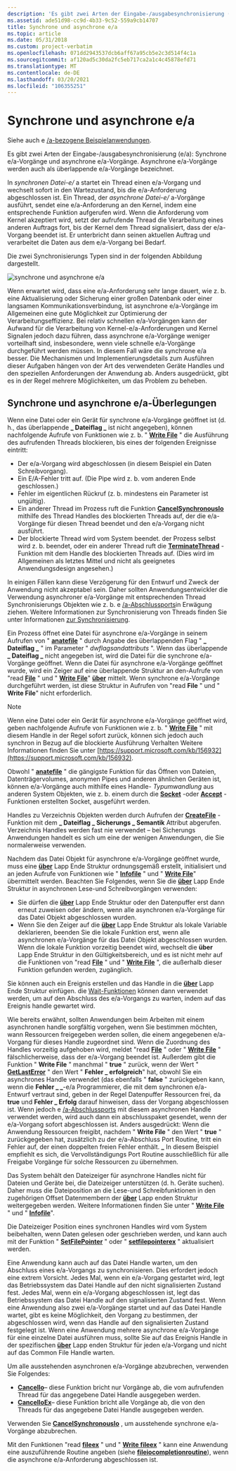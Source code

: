 ```yaml
---
description: 'Es gibt zwei Arten der Eingabe-/ausgabesynchronisierung (e/a): Synchrone e/a-Vorgänge und asynchrone e/a-Vorgänge. Asynchrone e/a-Vorgänge werden auch als überlappende e/a-Vorgänge bezeichnet.'
ms.assetid: ade51d98-cc9d-4b33-9c52-559a9cb14707
title: Synchrone und asynchrone e/a
ms.topic: article
ms.date: 05/31/2018
ms.custom: project-verbatim
ms.openlocfilehash: 071dd2943537dcb6aff67a95cb5e2c3d514f4c1a
ms.sourcegitcommit: af120ad5c30da2fc5eb717ca2a1c4c45878efd71
ms.translationtype: MT
ms.contentlocale: de-DE
ms.lasthandoff: 03/20/2021
ms.locfileid: "106355251"
---
```

# <a name="synchronous-and-asynchronous-io"></a>Synchrone und asynchrone e/a

Siehe auch e [/a-bezogene Beispielanwendungen](https://github.com/microsoft/Windows-classic-samples/tree/master/Samples/Win7Samples/winbase/io).

Es gibt zwei Arten der Eingabe-/ausgabesynchronisierung (e/a): Synchrone e/a-Vorgänge und asynchrone e/a-Vorgänge. Asynchrone e/a-Vorgänge werden auch als überlappende e/a-Vorgänge bezeichnet.

In *synchronen Datei-e/* a startet ein Thread einen e/a-Vorgang und wechselt sofort in den Wartezustand, bis die e/a-Anforderung abgeschlossen ist. Ein Thread, der *asynchrone Datei-e/* a-Vorgänge ausführt, sendet eine e/a-Anforderung an den Kernel, indem eine entsprechende Funktion aufgerufen wird. Wenn die Anforderung vom Kernel akzeptiert wird, setzt der aufrufende Thread die Verarbeitung eines anderen Auftrags fort, bis der Kernel dem Thread signalisiert, dass der e/a-Vorgang beendet ist. Er unterbricht dann seinen aktuellen Auftrag und verarbeitet die Daten aus dem e/a-Vorgang bei Bedarf.

Die zwei Synchronisierungs Typen sind in der folgenden Abbildung dargestellt.

![synchrone und asynchrone e/a](images/fig2bedit.png)

Wenn erwartet wird, dass eine e/a-Anforderung sehr lange dauert, wie z. b. eine Aktualisierung oder Sicherung einer großen Datenbank oder einer langsamen Kommunikationsverbindung, ist asynchrone e/a-Vorgänge im Allgemeinen eine gute Möglichkeit zur Optimierung der Verarbeitungseffizienz. Bei relativ schnellen e/a-Vorgängen kann der Aufwand für die Verarbeitung von Kernel-e/a-Anforderungen und Kernel Signalen jedoch dazu führen, dass asynchrone e/a-Vorgänge weniger vorteilhaft sind, insbesondere, wenn viele schnelle e/a-Vorgänge durchgeführt werden müssen. In diesem Fall wäre die synchrone e/a besser. Die Mechanismen und Implementierungsdetails zum Ausführen dieser Aufgaben hängen von der Art des verwendeten Geräte Handles und den speziellen Anforderungen der Anwendung ab. Anders ausgedrückt, gibt es in der Regel mehrere Möglichkeiten, um das Problem zu beheben.

## <a name="synchronous-and-asynchronous-io-considerations"></a>Synchrone und asynchrone e/a-Überlegungen

Wenn eine Datei oder ein Gerät für synchrone e/a-Vorgänge geöffnet ist (d. h., das überlappende **\_ Dateiflag \_** ist nicht angegeben), können nachfolgende Aufrufe von Funktionen wie z. b. " [**Write File**](/windows/desktop/api/FileAPI/nf-fileapi-writefile) " die Ausführung des aufrufenden Threads blockieren, bis eines der folgenden Ereignisse eintritt:

-   Der e/a-Vorgang wird abgeschlossen (in diesem Beispiel ein Daten Schreibvorgang).
-   Ein E/A-Fehler tritt auf. (Die Pipe wird z. b. vom anderen Ende geschlossen.)
-   Fehler im eigentlichen Rückruf (z. b. mindestens ein Parameter ist ungültig).
-   Ein anderer Thread im Prozess ruft die Funktion [**CancelSynchronousIo**](cancelsynchronousio-func.md) mithilfe des Thread Handles des blockierten Threads auf, der die e/a-Vorgänge für diesen Thread beendet und den e/a-Vorgang nicht ausführt.
-   Der blockierte Thread wird vom System beendet. der Prozess selbst wird z. b. beendet, oder ein anderer Thread ruft die [**TerminateThread**](/windows/desktop/api/processthreadsapi/nf-processthreadsapi-terminatethread) -Funktion mit dem Handle des blockierten Threads auf. (Dies wird im Allgemeinen als letztes Mittel und nicht als geeignetes Anwendungsdesign angesehen.)

In einigen Fällen kann diese Verzögerung für den Entwurf und Zweck der Anwendung nicht akzeptabel sein. Daher sollten Anwendungsentwickler die Verwendung asynchroner e/a-Vorgänge mit entsprechenden Thread Synchronisierungs Objekten wie z. b. e [/a-Abschlussports](i-o-completion-ports.md)in Erwägung ziehen. Weitere Informationen zur Synchronisierung von Threads finden Sie unter Informationen [zur Synchronisierung](/windows/desktop/Sync/about-synchronization).

Ein Prozess öffnet eine Datei für asynchrone e/a-Vorgänge in seinem Aufrufen von " [**anatefile**](/windows/desktop/api/FileAPI/nf-fileapi-createfilea) " durch Angabe des überlappenden Flag " **\_ Dateiflag \_** " im Parameter " *dwflagsandattributs* ". Wenn das überlappende **\_ Dateiflag \_** nicht angegeben ist, wird die Datei für die synchrone e/a-Vorgänge geöffnet. Wenn die Datei für asynchrone e/a-Vorgänge geöffnet wurde, wird ein Zeiger auf eine überlappende Struktur an den-Aufrufe von "read [**File**](/windows/desktop/api/FileAPI/nf-fileapi-readfile) " und " [**Write File**](/windows/desktop/api/FileAPI/nf-fileapi-writefile)" [**über**](/windows/desktop/api/MinWinBase/ns-minwinbase-overlapped_entry) mittelt. Wenn synchrone e/a-Vorgänge durchgeführt werden, ist diese Struktur in Aufrufen von "read **File** " und " **Write File**" nicht erforderlich.

> [!Note]  
> Wenn eine Datei oder ein Gerät für asynchrone e/a-Vorgänge geöffnet wird, geben nachfolgende Aufrufe von Funktionen wie z. b. " [**Write File**](/windows/desktop/api/FileAPI/nf-fileapi-writefile) " mit diesem Handle in der Regel sofort zurück, können sich jedoch auch synchron in Bezug auf die blockierte Ausführung Verhalten Weitere Informationen finden Sie unter [https://support.microsoft.com/kb/156932](https://support.microsoft.com/kb/156932).

 

Obwohl " [**anatefile**](/windows/desktop/api/FileAPI/nf-fileapi-createfilea) " die gängigste Funktion für das Öffnen von Dateien, Datenträgervolumes, anonymen Pipes und anderen ähnlichen Geräten ist, können e/a-Vorgänge auch mithilfe eines Handle- *Typumwandlung* aus anderen System Objekten, wie z. b. einem durch die [**Socket**](/windows/desktop/api/winsock2/nf-winsock2-socket) -oder [**Accept**](/windows/desktop/api/winsock2/nf-winsock2-accept) -Funktionen erstellten Socket, ausgeführt werden.

Handles zu Verzeichnis Objekten werden durch Aufrufen der [**CreateFile**](/windows/desktop/api/FileAPI/nf-fileapi-createfilea) -Funktion mit dem **\_ Dateiflag \_ Sicherungs \_ Semantik** Attribut abgerufen. Verzeichnis Handles werden fast nie verwendet – bei Sicherungs Anwendungen handelt es sich um eine der wenigen Anwendungen, die Sie normalerweise verwenden.

Nachdem das Datei Objekt für asynchrone e/a-Vorgänge geöffnet wurde, muss eine [**über**](/windows/desktop/api/minwinbase/ns-minwinbase-overlapped) Lapp Ende Struktur ordnungsgemäß erstellt, initialisiert und an jeden Aufrufe von Funktionen wie " [**Infofile**](/windows/desktop/api/FileAPI/nf-fileapi-readfile) " und " [**Write File**](/windows/desktop/api/FileAPI/nf-fileapi-writefile)" übermittelt werden. Beachten Sie Folgendes, wenn Sie die [**über**](/windows/desktop/api/MinWinBase/ns-minwinbase-overlapped_entry) Lapp Ende Struktur in asynchronen Lese-und Schreibvorgängen verwenden:

-   Sie dürfen die [**über**](/windows/desktop/api/minwinbase/ns-minwinbase-overlapped) Lapp Ende Struktur oder den Datenpuffer erst dann erneut zuweisen oder ändern, wenn alle asynchronen e/a-Vorgänge für das Datei Objekt abgeschlossen wurden.
-   Wenn Sie den Zeiger auf die [**über**](/windows/desktop/api/minwinbase/ns-minwinbase-overlapped) Lapp Ende Struktur als lokale Variable deklarieren, beenden Sie die lokale Funktion erst, wenn alle asynchronen e/a-Vorgänge für das Datei Objekt abgeschlossen wurden. Wenn die lokale Funktion vorzeitig beendet wird, wechselt die **über** Lapp Ende Struktur in den Gültigkeitsbereich, und es ist nicht mehr auf die Funktionen von "read [**File**](/windows/desktop/api/FileAPI/nf-fileapi-readfile) " und " [**Write File**](/windows/desktop/api/FileAPI/nf-fileapi-writefile) ", die außerhalb dieser Funktion gefunden werden, zugänglich.

Sie können auch ein Ereignis erstellen und das Handle in die [**über**](/windows/desktop/api/minwinbase/ns-minwinbase-overlapped) Lapp Ende Struktur einfügen. die [Wait-Funktionen](/windows/desktop/Sync/wait-functions) können dann verwendet werden, um auf den Abschluss des e/a-Vorgangs zu warten, indem auf das Ereignis handle gewartet wird.

Wie bereits erwähnt, sollten Anwendungen beim Arbeiten mit einem asynchronen handle sorgfältig vorgehen, wenn Sie bestimmen möchten, wann Ressourcen freigegeben werden sollen, die einem angegebenen e/a-Vorgang für dieses Handle zugeordnet sind. Wenn die Zuordnung des Handles vorzeitig aufgehoben wird, meldet "read [**File**](/windows/desktop/api/FileAPI/nf-fileapi-readfile) " oder " [**Write File**](/windows/desktop/api/FileAPI/nf-fileapi-writefile) " fälschlicherweise, dass der e/a-Vorgang beendet ist. Außerdem gibt die Funktion " **Write File** " manchmal " **true** " zurück, wenn der Wert " [**GetLastError**](/windows/desktop/api/errhandlingapi/nf-errhandlingapi-getlasterror) " den Wert " **Fehler \_ erfolgreich**" hat, obwohl Sie ein asynchrones Handle verwendet (das ebenfalls " **false** " zurückgeben kann, wenn die **Fehler \_ \_**-e/a Programmierer, die mit dem synchronen e/a-Entwurf vertraut sind, geben in der Regel Datenpuffer Ressourcen frei, da **true** und **Fehler \_ Erfolg** darauf hinweisen, dass der Vorgang abgeschlossen ist. Wenn jedoch e [/a-Abschlussports](i-o-completion-ports.md) mit diesem asynchronen Handle verwendet werden, wird auch dann ein abschlusspaket gesendet, wenn der e/a-Vorgang sofort abgeschlossen ist. Anders ausgedrückt: Wenn die Anwendung Ressourcen freigibt, nachdem " **Write File** " den Wert " **true** " zurückgegeben hat, zusätzlich zu der e/a-Abschluss Port Routine, tritt ein Fehler auf, der einen doppelten freien Fehler enthält. **\_** In diesem Beispiel empfiehlt es sich, die Vervollständigungs Port Routine ausschließlich für alle Freigabe Vorgänge für solche Ressourcen zu übernehmen.

Das System behält den Dateizeiger für asynchrone Handles nicht für Dateien und Geräte bei, die Dateizeiger unterstützen (d. h. Geräte suchen). Daher muss die Dateiposition an die Lese-und Schreibfunktionen in den zugehörigen Offset Datenmembern der [**über**](/windows/desktop/api/minwinbase/ns-minwinbase-overlapped) Lapp enden Struktur weitergegeben werden. Weitere Informationen finden Sie unter " [**Write File**](/windows/desktop/api/FileAPI/nf-fileapi-writefile) " und " [**Infofile**](/windows/desktop/api/FileAPI/nf-fileapi-readfile)".

Die Dateizeiger Position eines synchronen Handles wird vom System beibehalten, wenn Daten gelesen oder geschrieben werden, und kann auch mit der Funktion " [**SetFilePointer**](/windows/desktop/api/FileAPI/nf-fileapi-setfilepointer) " oder " [**setfilepointerex**](/windows/desktop/api/FileAPI/nf-fileapi-setfilepointerex) " aktualisiert werden.

Eine Anwendung kann auch auf das Datei Handle warten, um den Abschluss eines e/a-Vorgangs zu synchronisieren. Dies erfordert jedoch eine extrem Vorsicht. Jedes Mal, wenn ein e/a-Vorgang gestartet wird, legt das Betriebssystem das Datei Handle auf den nicht signalisierten Zustand fest. Jedes Mal, wenn ein e/a-Vorgang abgeschlossen ist, legt das Betriebssystem das Datei Handle auf den signalisierten Zustand fest. Wenn eine Anwendung also zwei e/a-Vorgänge startet und auf das Datei Handle wartet, gibt es keine Möglichkeit, den Vorgang zu bestimmen, der abgeschlossen wird, wenn das Handle auf den signalisierten Zustand festgelegt ist. Wenn eine Anwendung mehrere asynchrone e/a-Vorgänge für eine einzelne Datei ausführen muss, sollte Sie auf das Ereignis Handle in der spezifischen [**über**](/windows/desktop/api/minwinbase/ns-minwinbase-overlapped) Lapp enden Struktur für jeden e/a-Vorgang und nicht auf das Common File Handle warten.

Um alle ausstehenden asynchronen e/a-Vorgänge abzubrechen, verwenden Sie Folgendes:

-   [**CancelIo**](cancelio.md)– diese Funktion bricht nur Vorgänge ab, die vom aufrufenden Thread für das angegebene Datei Handle ausgegeben werden.
-   [**CancelIoEx**](cancelioex-func.md)– diese Funktion bricht alle Vorgänge ab, die von den Threads für das angegebene Datei Handle ausgegeben werden.

Verwenden Sie [**CancelSynchronousIo**](cancelsynchronousio-func.md) , um ausstehende synchrone e/a-Vorgänge abzubrechen.

Mit den Funktionen "read [**fileex**](/windows/desktop/api/FileAPI/nf-fileapi-readfileex) " und " [**Write fileex**](/windows/desktop/api/FileAPI/nf-fileapi-writefileex) " kann eine Anwendung eine auszuführende Routine angeben (siehe [**fileiocompletionroutine**](/windows/win32/api/minwinbase/nc-minwinbase-lpoverlapped_completion_routine)), wenn die asynchrone e/a-Anforderung abgeschlossen ist.

 

 
